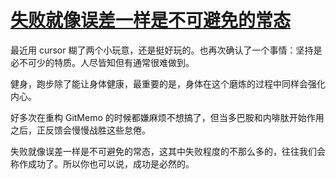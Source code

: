 # [失败就像误差一样是不可避免的常态](https://github.com/VandeeFeng/gitmemo/issues/20)

最近用 cursor 糊了两个小玩意，还是挺好玩的。也再次确认了一个事情：坚持是必不可少的特质。人尽皆知但有通常很难做到。

健身，跑步除了能让身体健康，最重要的是，身体在这个磨炼的过程中同样会强化内心。

好多次在重构 GitMemo 的时候都嫌麻烦不想搞了，但当多巴胺和内啡肽开始作用之后，正反馈会慢慢战胜这些怠倦。

失败就像误差一样是不可避免的常态，这其中失败程度的不那么多的，往往我们会称作成功了。所以你也可以说，成功是必然的。